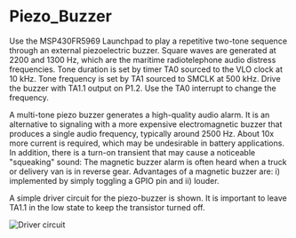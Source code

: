 # Piezo_Buzzer

Use the MSP430FR5969 Launchpad to play a repetitive two-tone sequence through an external piezoelectric buzzer. Square waves are generated at 2200 and 1300 Hz, which are the maritime radiotelephone audio distress frequencies. Tone duration is set by timer TA0 sourced to the VLO clock at 10 kHz. Tone frequency is set by TA1 sourced to SMCLK at 500 kHz. Drive the buzzer with TA1.1 output on P1.2. Use the TA0 interrupt to change the frequency.

A multi-tone piezo buzzer generates a high-quality audio alarm. It is an alternative to signaling with a more expensive electromagnetic buzzer that produces a single audio frequency, typically around 2500 Hz. About 10x more current is required, which may be undesirable in battery applications. In addition, there is a turn-on transient that may cause a noticeable "squeaking" sound: The magnetic buzzer alarm is often heard when a truck or delivery van is in reverse gear.  Advantages of a magnetic buzzer are: i) implemented by simply toggling a GPIO pin and ii) louder.

A simple driver circuit for the piezo-buzzer is shown. It is important to leave TA1.1 in the low state to keep the transistor turned off.

![Driver circuit](https://raw.githubusercontent.com/microphonon/Piezo_Buzzer/master/C1.jpg)
